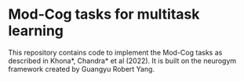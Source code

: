 # Mod-Cog tasks for multitask learning 

This repository contains code to implement the Mod-Cog tasks as described in Khona*, Chandra* et al (2022). It is built on the neurogym framework created by Guangyu Robert Yang.

